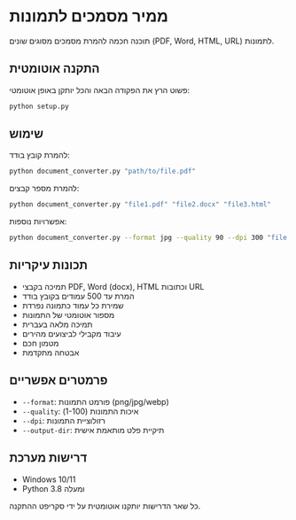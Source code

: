 # ממיר מסמכים לתמונות

תוכנה חכמה להמרת מסמכים מסוגים שונים (PDF, Word, HTML, URL) לתמונות.

## התקנה אוטומטית

פשוט הרץ את הפקודה הבאה והכל יותקן באופן אוטומטי:
```bash
python setup.py
```

## שימוש

להמרת קובץ בודד:
```bash
python document_converter.py "path/to/file.pdf"
```

להמרת מספר קבצים:
```bash
python document_converter.py "file1.pdf" "file2.docx" "file3.html"
```

אפשרויות נוספות:
```bash
python document_converter.py --format jpg --quality 90 --dpi 300 "file.pdf"
```

## תכונות עיקריות

- תמיכה בקבצי PDF, Word (docx), HTML וכתובות URL
- המרת עד 500 עמודים בקובץ בודד
- שמירת כל עמוד כתמונה נפרדת
- מספור אוטומטי של התמונות
- תמיכה מלאה בעברית
- עיבוד מקבילי לביצועים מהירים
- מטמון חכם
- אבטחה מתקדמת

## פרמטרים אפשריים

- `--format`: פורמט התמונות (png/jpg/webp)
- `--quality`: איכות התמונות (1-100)
- `--dpi`: רזולוציית התמונות
- `--output-dir`: תיקיית פלט מותאמת אישית

## דרישות מערכת

- Windows 10/11
- Python 3.8 ומעלה

כל שאר הדרישות יותקנו אוטומטית על ידי סקריפט ההתקנה. 